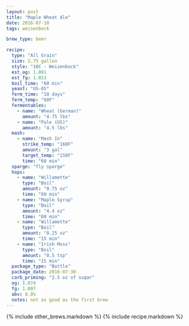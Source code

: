 ```yaml
---
layout: post
title: "Maple Wheat Ale"
date: 2016-07-10
tags: weisenbock

brew_type: beer

recipe:
  type: "All Grain"
  size: 2.75 gallon
  style: "10C - Weizenbock"
  est_og: 1.091
  est_fg: 1.023
  boil_time: "60 min"
  yeast: "US-05"
  ferm_time: "10 days"
  ferm_temp: "68F"
  fermentables:
    - name: "Wheat (German)"
      amount: "4.75 lbs"
    - name: "Pale (US)"
      amount: "4.5 lbs"
  mash:
    - name: "Mash In"
      strike_temp: "160F"
      amount: "3 gal"
      target_temp: "150F"
      time: "60 min"
  sparge: "fly sparge"
  hops:
    - name: "Willamette"
      type: "Boil"
      amount: "0.75 oz"
      time: "60 min"
    - name: "Maple Syrup"
      type: "Boil"
      amount: "4.4 oz"
      time: "60 min"
    - name: "Willamette"
      type: "Boil"
      amount: "0.25 oz"
      time: "15 min"
    - name: "Irish Moss"
      type: "Boil"
      amount: "0.5 tsp"
      time: "15 min"
  package_type: "Bottle"
  package_date: 2016-07-30
  carb_priming: "2.5 oz of sugar"
  og: 1.074
  fg: 1.007
  abv: 8.8%
  notes: not as good as the first brew
---
```

{% include other_brews.markdown %}
{% include recipe.markdown %}
